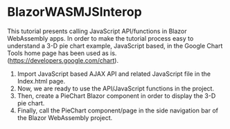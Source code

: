 # BlazorWASMJSInterop
This tutorial presents calling JavaScript API/functions in Blazor WebAssembly apps. 
In order to make the tutorial process easy to understand a 3-D pie chart example, 
JavaScript based, in the Google Chart Tools home page has been used as is.
(https://developers.google.com/chart).

1) Import JavaScript based AJAX API and related JavaScript file in the Index.html page. 
2) Now, we are ready to use the API/JavaScript functions in the project.
3) Then, create a PieChart Blazor component in order to display the 3-D pie chart.
3) Finally, call the PieChart component/page in the side navigation bar of the Blazor WebAssembly project.
